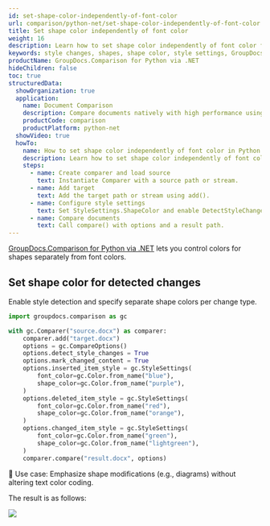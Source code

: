 ```yaml
---
id: set-shape-color-independently-of-font-color
url: comparison/python-net/set-shape-color-independently-of-font-color
title: Set shape color independently of font color
weight: 16
description: Learn how to set shape color independently of font color for detected changes using GroupDocs.Comparison for Python via .NET.
keywords: style changes, shapes, shape color, style settings, GroupDocs.Comparison Python
productName: GroupDocs.Comparison for Python via .NET
hideChildren: false
toc: true
structuredData:
  showOrganization: true
  application:
    name: Document Comparison
    description: Compare documents natively with high performance using Python and GroupDocs.Comparison for Python via .NET
    productCode: comparison
    productPlatform: python-net
  showVideo: true
  howTo:
    name: How to set shape color independently of font color in Python
    description: Learn how to set shape color independently of font color in Python step by step
    steps:
      - name: Create comparer and load source
        text: Instantiate Comparer with a source path or stream.
      - name: Add target
        text: Add the target path or stream using add().
      - name: Configure style settings
        text: Set StyleSettings.ShapeColor and enable DetectStyleChanges and MarkChangedContent.
      - name: Compare documents
        text: Call compare() with options and a result path.
---
```


[GroupDocs.Comparison for Python via .NET](https://products.groupdocs.com/comparison/python-net) lets you control colors for shapes separately from font colors.

## Set shape color for detected changes

Enable style detection and specify separate shape colors per change type.

```python
import groupdocs.comparison as gc

with gc.Comparer("source.docx") as comparer:
    comparer.add("target.docx")
    options = gc.CompareOptions()
    options.detect_style_changes = True
    options.mark_changed_content = True
    options.inserted_item_style = gc.StyleSettings(
        font_color=gc.Color.from_name("blue"),
        shape_color=gc.Color.from_name("purple"),
    )
    options.deleted_item_style = gc.StyleSettings(
        font_color=gc.Color.from_name("red"),
        shape_color=gc.Color.from_name("orange"),
    )
    options.changed_item_style = gc.StyleSettings(
        font_color=gc.Color.from_name("green"),
        shape_color=gc.Color.from_name("lightgreen"),
    )
    comparer.compare("result.docx", options)
```

🔹 Use case: Emphasize shape modifications (e.g., diagrams) without altering text color coding.


The result is as follows:

![](/comparison/net/images/set-shape-color-independently-of-font-color.png)
